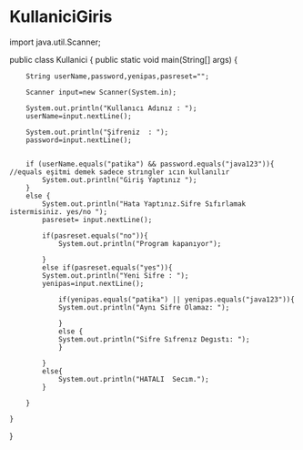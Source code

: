 # KullaniciGiris

import java.util.Scanner;

public class Kullanici {
    public static void main(String[] args) {

        String userName,password,yenipas,pasreset="";

        Scanner input=new Scanner(System.in);

        System.out.println("Kullanıcı Adınız : ");
        userName=input.nextLine();

        System.out.println("Şifreniz  : ");
        password=input.nextLine();


        if (userName.equals("patika") && password.equals("java123")){ //equals eşitmi demek sadece strıngler ıcın kullanılır
            System.out.println("Giriş Yaptınız ");
        }
        else {
            System.out.println("Hata Yaptınız.Sifre Sıfırlamak istermisiniz. yes/no ");
            pasreset= input.nextLine();

            if(pasreset.equals("no")){
                System.out.println("Program kapanıyor");

            }
            else if(pasreset.equals("yes")){
            System.out.println("Yeni Sifre : ");
            yenipas=input.nextLine();

                if(yenipas.equals("patika") || yenipas.equals("java123")){
                System.out.println("Aynı Sifre Olamaz: ");

                }
                else {
                System.out.println("Sifre Sıfrenız Degıstı: ");
                }

            }
            else{
                System.out.println("HATALI  Secım.");
            }

        }

    }
}
